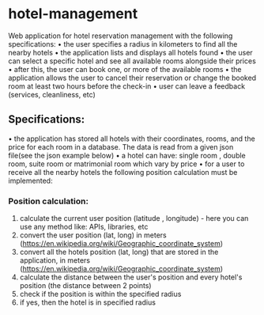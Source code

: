 # hotel-management

Web application for hotel reservation management with the following specifications:
• the user specifies a radius in kilometers to find all the nearby hotels
• the application lists and displays all hotels found
• the user can select a specific hotel and see all available rooms alongside their prices
• after this, the user can book one, or more of the available rooms
• the application allows the user to cancel their reservation or change the booked room at least two hours before the check-in
• user can leave a feedback (services, cleanliness, etc)

## Specifications:
• the application has stored all hotels with their coordinates, rooms, and the price for each room in a database. The data is read from a given json file(see the json example below)
• a hotel can have: single room , double room, suite room or matrimonial room which vary by price
• for a user to receive all the nearby hotels the following position calculation must be implemented:

### Position calculation:
1. calculate the current user position (latitude , longitude) - here you can use any method like: APIs, libraries, etc
2. convert the user position (lat, long) in meters (https://en.wikipedia.org/wiki/Geographic_coordinate_system)
3. convert all the hotels position (lat, long) that are stored in the application, in meters (https://en.wikipedia.org/wiki/Geographic_coordinate_system)
4. calculate the distance between the user's position and every hotel's position (the distance between 2 points)
5. check if the position is within the specified radius
6. if yes, then the hotel is in specified radius
